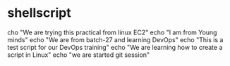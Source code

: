 # shellscript
cho "We are trying this practical from linux EC2"
echo "I am from Young minds"
echo "We are from batch-27 and learning DevOps"
echo "This is a test script for our DevOps training"
echo "We are learning how to create a script in Linux"
echo "we are started git session"
